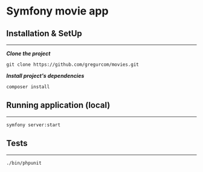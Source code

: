 # Symfony movie app

## Installation & SetUp

------------
___Clone the project___
```
git clone https://github.com/gregurcom/movies.git
```
___Install project's dependencies___
```
composer install
```

## Running application (local)

------------
```
symfony server:start
```

## Tests

------------
```
./bin/phpunit
```